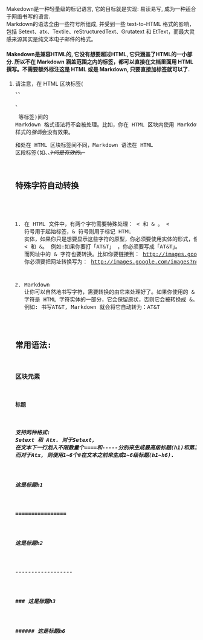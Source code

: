 Makedown是一种轻量级的标记语言, 它的目标就是实现: 易读易写, 成为一种适合于网络书写的语言.  
Markdown的语法全由一些符号所组成, 并受到一些 text-to-HTML 格式的影响，包括 Setext、atx、Textile、reStructuredText、Grutatext 和 EtText，而最大灵感来源其实是纯文本电子邮件的格式。

#### Makedown是兼容HTML的, 它没有想要超过HTML, 它只涵盖了HTML的一小部分. 所以不在 Markdown 涵盖范围之内的标签，都可以直接在文档里面用 HTML 撰写。不需要额外标注这是 HTML 或是 Markdown, 只要直接加标签就可以了.

1. 请注意，在 HTML 区块标签(<div>、<table>、<pre>、<p> 等标签)间的 Markdown 格式语法将不会被处理。比如，你在 HTML 区块内使用 Markdown 样式的*强调*会没有效果。
2. 和处在 HTML 区块标签间不同，Markdown 语法在 HTML 区段标签(如<span>、<cite>、<del>)间是有效的。

## 特殊字符自动转换

1. 在 HTML 文件中，有两个字符需要特殊处理： < 和 & 。 < 符号用于起始标签，& 符号则用于标记 HTML 实体，如果你只是想要显示这些字符的原型，你必须要使用实体的形式，像是 &lt; 和 &amp;。
   例如:如果你要打「AT&T」 ，你必须要写成「AT&amp;T」。
   而网址中的 & 字符也要转换。比如你要链接到：
   http://images.google.com/images?num=30&q=larry+bird
   你必须要把网址转换写为：
   http://images.google.com/images?num=30&amp;q=larry+bird

2. Markdown 让你可以自然地书写字符，需要转换的由它来处理好了。如果你使用的 & 字符是 HTML 字符实体的一部分，它会保留原状，否则它会被转换成 &amp;。
例如: 书写AT&T, Markdown 就会将它自动转为：AT&amp;T

## 常用语法:
### 区块元素  
#### 标题
##### 支持两种格式: Setext 和 Atx. 对于Setext, 在文本下一行划入不限数量个====和-----分别来生成最高级标题(h1)和第二级标题(h2). 而对于Atx, 则使用1~6个#在文本之前来生成1~6级标题(h1~h6).  
##### 这是标题h1  
##### ================  
##### 这是标题h2  
##### ------------------
##### ### 这是标题h3  
##### ###### 这是标题h6
